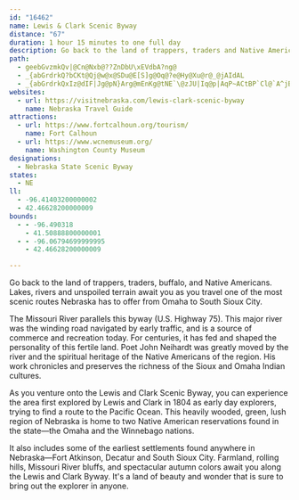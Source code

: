 ```yaml
---
id: "16462"
name: Lewis & Clark Scenic Byway
distance: "67"
duration: 1 hour 15 minutes to one full day
description: Go back to the land of trappers, traders and Native Americans. Lakes, rivers and unspoiled terrain await you as you travel one of the most scenic routes Nebraska has to offer.
path:
  - geebGvzmkQv|@Cn@Nxb@??ZnDbU\xEVdbA?ng@
  - _{abGrdrkQ?bCKt@Qj@w@x@SDu@E[S]g@Oq@?e@Hy@Xu@r@_@jAIdAL
  - _{abGrdrkQxIz@dIF|Jg@pN}Arg@mEnKg@tNE`\@zJU|Iq@p|AqP~ACtBP`Cl@`A^jBjA|A~AxE`GzElDJEb~Avy@vNdInMtGtvH|_EbQbKjMbInEhDlB|AfElEfIbK|CrClDfC|CdBhCfAxDbAbALpcBhIvCDbEWbFu@xBm@h_@mM~EmA`C]reCuQ`E]hIcBte@iMhF{BhBqAfByAhDyD|UyZdCyBvBeA~CgA`BYzIQrzA_@dYFzAcGFmABqFRcJt@aHh@kCtQom@pDsI~@_BfDmEbDmCdEaChNyGbDyBnBmBpBeC|F{I|AoBnCsCvDkCfe@cWhEyCnAeAzBiCpEgHneCieEpPoXvCyDxBuBrCsBfDeBvGeBfY{EhDeAnCkAjnA}o@hXiNvA_@`Dg@tf@q@hAK~Bm@fBs@fEyCp`@}]`EgDbB_AxEmB|Cy@lTmEhHgBbFqBnEgCzB_B`DsCnAuAfDeEtBaDlCmFnAwClBiFtA_F|@eEx@}Ex@eHrBuTh@{CnBoHr@sBhBsDbAgBxDeFbYk\fEqFdt@udAnHaJfIuGrBwArFyCfoAaj@zGyCpEmCz`@sZlLqJlb@a\nE_EzHoIrw@c}@jHaIrEeE|GuE|TsLvEeDb_@sZdGqGnEiGzByDbF}JxQk_@~AqChDoF`aBmtBfFmF~M{IvFgEjEgExIeKlCoB|BeA~Bm@|AQb{@G|GCfBOxAi@nCgBrDoFzEeInBsC|A_Bt@g@rDkBnAa@vB]hBKdd@I`Fq@bC{@dAk@x@e@jDmCxSaXhAmArCgCrDuBhCiAdb@iLbNeDxEu@pIcAfFa@l}@aHdLgBbFeAbEkAdb@aN~HoCfWaItDy@xFw@nIo@dZW|{@WbT\nRdAbh@|DpI|@bSlDjLdB|gAzJhDLfzDJtcH]fGGrGm@vEw@zEkAxDuAhH_DjWoMxNoIvKaH|FyCzJ_DrDs@lEk@bv@gE|VRleBvB|fAHpkAAfIF~{AfFzNPf`Fk@hEY|Do@rEeBxBsAlB}AfZyS`G}Bt@g@~UsP~m@oc@vFsDfFmCjL_EvGqCfE{BdZoQzHeDp{Aof@hFeAvG_@hyAj@hU@dGe@hEo@fFsAbEyA`EmB|FmDrBcBrFiFrdAsoApGgH|GuG`JgHlE_DtPgJbFsB`NyE|eAqXjl@cKlFqAnB{@bBeAdB_BnFmGta@si@bEgGnBgD|B_FrFoOpEgOX[f@aBp@qAd@k@dGmEtBs@hCAr@ObHAnL@^NrDC?iIIg@Bse@De@HmH|CETMbACzl@DzAMjDm@|CeAnCcBbAu@jBqBpDsF`m@y~AvGeUtLqc@t@wBzGwNzBuG|Pqo@tBiJ^{B`Ekb@~BcSfGmm@f@mDd@aCx@cDhAiDnAqCx@sA
websites:
  - url: https://visitnebraska.com/lewis-clark-scenic-byway
    name: Nebraska Travel Guide
attractions:
  - url: https://www.fortcalhoun.org/tourism/
    name: Fort Calhoun
  - url: https://www.wcnemuseum.org/
    name: Washington County Museum
designations:
  - Nebraska State Scenic Byway
states:
  - NE
ll:
  - -96.41403200000002
  - 42.46628200000009
bounds:
  - - -96.490318
    - 41.50888800000001
  - - -96.06794699999995
    - 42.46628200000009

---
```


Go back to the land of trappers, traders, buffalo, and Native Americans. Lakes, rivers and unspoiled terrain await you as you travel one of the most scenic routes Nebraska has to offer from Omaha to South Sioux City.

The Missouri River parallels this byway (U.S. Highway 75). This major river was the winding road navigated by early traffic, and is a source of commerce and recreation today. For centuries, it has fed and shaped the personality of this fertile land. Poet John Neihardt was greatly moved by the river and the spiritual heritage of the Native Americans of the region. His work chronicles and preserves the richness of the Sioux and Omaha Indian cultures.

As you venture onto the Lewis and Clark Scenic Byway, you can experience the area first explored by Lewis and Clark in 1804 as early day explorers, trying to find a route to the Pacific Ocean. This heavily wooded, green, lush region of Nebraska is home to two Native American reservations found in the state&#8212;the Omaha and the Winnebago nations.

It also includes some of the earliest settlements found anywhere in Nebraska&#8212;Fort Atkinson, Decatur and South Sioux City. Farmland, rolling hills, Missouri River bluffs, and spectacular autumn colors await you along the Lewis and Clark Byway. It's a land of beauty and wonder that is sure to bring out the explorer in anyone.
